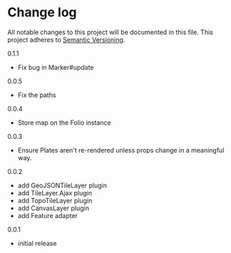 # Change log

All notable changes to this project will be documented in this file.
This project adheres to [Semantic Versioning](http://semver.org/).

0.1.1
  * Fix bug in Marker#update

0.0.5
  * Fix the paths

0.0.4
  * Store map on the Folio instance

0.0.3
  * Ensure Plates aren't re-rendered unless props change in a meaningful way.

0.0.2
  * add GeoJSONTileLayer plugin
  * add TileLayer.Ajax plugin
  * add TopoTileLayer plugin
  * add CanvasLayer plugin
  * add Feature adapter

0.0.1
  * initial release